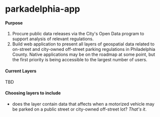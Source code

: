 # parkadelphia-app

#### Purpose

1. Procure public data releases via the City's Open Data program to support analysis of relevant regulations.
2. Build web application to present all layers of geospatial data related to on-street and city-owned off-street parking regulations in Philadelphia County. Native applications may be on the roadmap at some point, but the first priority is being accessible to the largest number of users.

#### Current Layers
TBD


#### Choosing layers to include

- does the layer contain data that affects when a motorized vehicle may be parked on a public street or city-owned off-street lot?
_That's it_.
